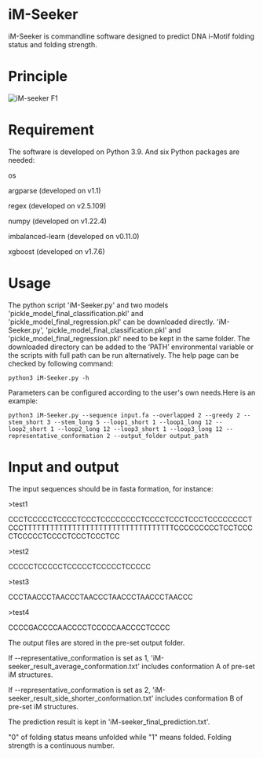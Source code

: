 # iM-Seeker

iM-Seeker is commandline software designed to predict DNA i-Motif folding status and folding strength.

# Principle

![iM-seeker F1](https://github.com/YANGB1/iM-Seeker/assets/92316121/375b7be5-8320-4bc7-a9f4-5c7572936c39)


# Requirement
The software is developed on Python 3.9. And six Python packages are needed:
  
  os
  
  argparse (developed on v1.1)
  
  regex (developed on v2.5.109)
  
  numpy (developed on v1.22.4)

  imbalanced-learn (developed on v0.11.0)

  xgboost (developed on v1.7.6)

  

# Usage
The python script 'iM-Seeker.py' and two models 'pickle_model_final_classification.pkl' and 'pickle_model_final_regression.pkl' can be downloaded directly. 'iM-Seeker.py', 'pickle_model_final_classification.pkl' and 'pickle_model_final_regression.pkl' need to be kept in the same folder. The downloaded directory can be added to the ‘PATH’ environmental variable or the scripts with full path can be run alternatively. The help page can be checked by following command:
``` 
python3 iM-Seeker.py -h
``` 
Parameters can be configured according to the user's own needs.Here is an example:
``` 
python3 iM-Seeker.py --sequence input.fa --overlapped 2 --greedy 2 --stem_short 3 --stem_long 5 --loop1_short 1 --loop1_long 12 --loop2_short 1 --loop2_long 12 --loop3_short 1 --loop3_long 12 --representative_conformation 2 --output_folder output_path
``` 

# Input and output
The input sequences should be in fasta formation, for instance:

\>test1

CCCTCCCCCTCCCCTCCCTCCCCCCCCTCCCCTCCCTCCCTCCCCCCCCTCCCTTTTTTTTTTTTTTTTTTTTTTTTTTTTTTTTTTCCCCCCCCCTCCTCCCCTCCCCCTCCCCTCCCTCCCTCC

\>test2

CCCCCTCCCCCTCCCCCTCCCCCTCCCCC

\>test3

CCCTAACCCTAACCCTAACCCTAACCCTAACCCTAACCC

\>test4

CCCCGACCCCAACCCCTCCCCCAACCCCTCCCC

The output files are stored in the pre-set output folder.

If --representative_conformation is set as 1, 'iM-seeker_result_average_conformation.txt' includes conformation A of pre-set iM structures. 

If --representative_conformation is set as 2, 'iM-seeker_result_side_shorter_conformation.txt' includes conformation B of pre-set iM structures. 

The prediction result is kept in 'iM-seeker_final_prediction.txt'.

"0" of folding status means unfolded while "1" means folded. Folding strength is a continuous number. 



